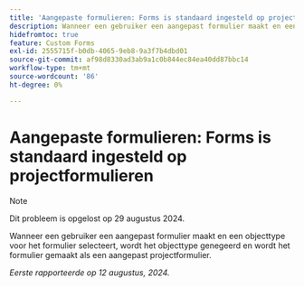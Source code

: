 ```yaml
---
title: 'Aangepaste formulieren: Forms is standaard ingesteld op projectformulieren'
description: Wanneer een gebruiker een aangepast formulier maakt en een objecttype voor het formulier selecteert, wordt het objecttype genegeerd en wordt het formulier gemaakt als een aangepast projectformulier.
hidefromtoc: true
feature: Custom Forms
exl-id: 2555715f-b0db-4065-9eb8-9a3f7b4dbd01
source-git-commit: af98d8330ad3ab9a1c0b844ec84ea40dd87bbc14
workflow-type: tm+mt
source-wordcount: '86'
ht-degree: 0%

---
```


# Aangepaste formulieren: Forms is standaard ingesteld op projectformulieren

>[!NOTE]
>
>Dit probleem is opgelost op 29 augustus 2024.

Wanneer een gebruiker een aangepast formulier maakt en een objecttype voor het formulier selecteert, wordt het objecttype genegeerd en wordt het formulier gemaakt als een aangepast projectformulier.

_Eerste rapporteerde op 12 augustus, 2024._
